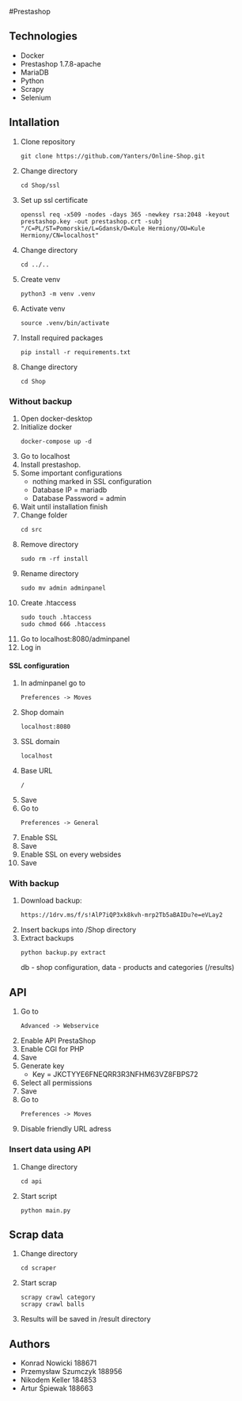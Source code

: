 #Prestashop

## Technologies
- Docker
- Prestashop 1.7.8-apache
- MariaDB
- Python
- Scrapy
- Selenium

## Intallation
1. Clone repository
    ```
    git clone https://github.com/Yanters/Online-Shop.git
    ```
2. Change directory
    ```
    cd Shop/ssl
    ```
3. Set up ssl certificate
    ```
    openssl req -x509 -nodes -days 365 -newkey rsa:2048 -keyout prestashop.key -out prestashop.crt -subj "/C=PL/ST=Pomorskie/L=Gdansk/O=Kule Hermiony/OU=Kule Hermiony/CN=localhost"
    ```
4. Change directory
    ```
    cd ../..
    ```
5. Create venv
    ```
    python3 -m venv .venv
    ```
6. Activate venv
    ```
    source .venv/bin/activate
    ```
7. Install required packages
    ```
    pip install -r requirements.txt
    ```
8. Change directory
    ```
    cd Shop
    ```

### Without backup
1. Open docker-desktop
2. Initialize docker
    ```
    docker-compose up -d
    ```
3. Go to localhost
4. Install prestashop.
5. Some important configurations
    - nothing marked in SSL configuration
    - Database IP = mariadb
    - Database Password = admin
6. Wait until installation finish
7. Change folder
    ```
    cd src
    ```
8. Remove directory
    ```
    sudo rm -rf install
    ```
9. Rename directory
    ```
    sudo mv admin adminpanel
    ```
10. Create .htaccess
    ```
    sudo touch .htaccess
    sudo chmod 666 .htaccess
    ```
11. Go to localhost:8080/adminpanel
12. Log in

#### SSL configuration
1. In adminpanel go to
    ```
    Preferences -> Moves
    ```
2. Shop domain
    ```
    localhost:8080
    ```
3. SSL domain
    ```
    localhost
    ```
4. Base URL
    ```
    /
    ```
5. Save
6. Go to
    ```
    Preferences -> General
    ```
7. Enable SSL
8. Save
9. Enable SSL on every websides
10. Save

### With backup
1. Download backup:
    ```
    https://1drv.ms/f/s!AlP7iQP3xk8kvh-mrp2Tb5aBAIDu?e=eVLay2
    ```
2. Insert backups into /Shop directory
3. Extract backups
    ```
    python backup.py extract
    ```
    db - shop configuration,
    data - products and categories (/results)

## API
1. Go to 
    ```
    Advanced -> Webservice
    ```
2. Enable API PrestaShop
3. Enable CGI for PHP
4. Save
5. Generate key
    - Key = JKCTYYE6FNEQRR3R3NFHM63VZ8FBPS72
6. Select all permissions
7. Save
8. Go to
    ```
    Preferences -> Moves
    ```
9. Disable friendly URL adress

### Insert data using API
1. Change directory
    ```
    cd api
    ```
2. Start script
    ```
    python main.py
    ```

## Scrap data
1. Change directory
    ```
    cd scraper
    ```
2. Start scrap
    ```
    scrapy crawl category
    scrapy crawl balls
    ```
3. Results will be saved in /result directory

## Authors
- Konrad Nowicki 188671
- Przemysław Szumczyk 188956
- Nikodem Keller 184853
- Artur Śpiewak 188663

